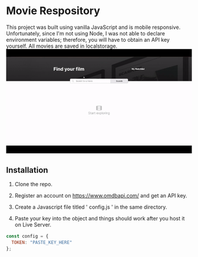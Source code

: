 # Movie Respository

This project was built using vanilla JavaScript and is mobile responsive. Unfortunately, since I'm not using Node, I was not able to declare environment variables; therefore, you will have to obtain an API key yourself. All movies are saved in localstorage.
![](https://github.com/mikecasey99/MovieDatabaseProject/blob/main/Readme.gif)

## Installation

1. Clone the repo.

2. Register an account on https://www.omdbapi.com/ and get an API key. 

3. Create a Javascript file titled ' config.js ' in the same directory. 

4. Paste your key into the object and things should work after you host it on Live Server.

```javascript
const config = {
  TOKEN: "PASTE_KEY_HERE"
};
```
